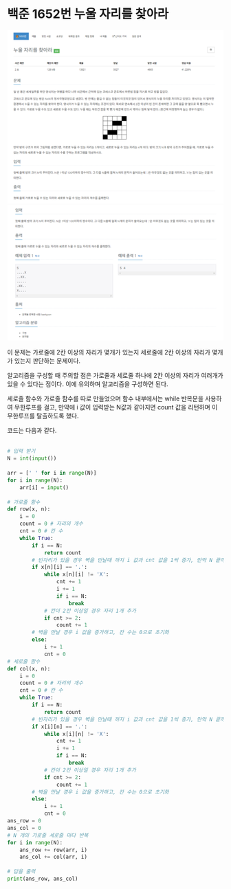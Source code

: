 # 백준 1652번 누울 자리를 찾아라

![이미지](./1652_1.PNG)
![이미지](./1652_2.PNG)

이 문제는 가로줄에 2칸 이상의 자리가 몇개가 있는지 세로줄에 2칸 이상의 자리가 몇개가 있는지 판단하는 문제이다.

알고리즘을 구성할 때 주의할 점은 가로줄과 세로줄 하나에 2칸 이상의 자리가 여러개가 있을 수 있다는 점이다. 이에 유의하며 알고리즘을 구성하면 된다.

세로줄 함수와 가로줄 함수를 따로 만들었으며 함수 내부에서는 while 반복문을 사용하여 무한루프를 걸고, 만약에 i 값이 입력받는 N값과 같아지면 count 값을 리턴하며 이 무한루프를 탈출하도록 했다.

코드는 다음과 같다.

```python

# 입력 받기
N = int(input())

arr = [' ' for i in range(N)]
for i in range(N):
    arr[i] = input()

# 가로줄 함수
def row(x, n):
    i = 0
    count = 0 # 자리의 개수
    cnt = 0 # 칸 수
    while True:
        if i == N:
            return count
        # 빈자리가 있을 경우 벽을 만날때 까지 i 값과 cnt 값을 1씩 증가, 만약 N 끝까지 도달했을경우 break
        if x[n][i] == '.':
            while x[n][i] != 'X':
                cnt += 1
                i += 1
                if i == N:
                    break
            # 칸이 2칸 이상일 경우 자리 1개 추가
            if cnt >= 2:
                count += 1
        # 벽을 만날 경우 i 값을 증가하고, 칸 수는 0으로 초기화
        else:
            i += 1
            cnt = 0
# 세로줄 함수
def col(x, n):
    i = 0
    count = 0 # 자리의 개수
    cnt = 0 # 칸 수
    while True:
        if i == N:
            return count
        # 빈자리가 있을 경우 벽을 만날때 까지 i 값과 cnt 값을 1씩 증가, 만약 N 끝까지 도달했을경우 break
        if x[i][n] == '.':
            while x[i][n] != 'X':
                cnt += 1
                i += 1
                if i == N:
                    break
            # 칸이 2칸 이상일 경우 자리 1개 추가
            if cnt >= 2:
                count += 1
        # 벽을 만날 경우 i 값을 증가하고, 칸 수는 0으로 초기화
        else:
            i += 1
            cnt = 0
ans_row = 0
ans_col = 0
# N 개의 가로줄 세로줄 마다 반복
for i in range(N):
    ans_row += row(arr, i)
    ans_col += col(arr, i)
    
# 답을 출력
print(ans_row, ans_col)
```